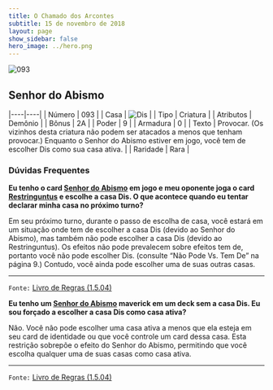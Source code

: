 ```yaml
---
title: O Chamado dos Arcontes
subtitle: 15 de novembro de 2018
layout: page
show_sidebar: false
hero_image: ../hero.png
---
```


![093](https://cdn.keyforgegame.com/media/card_front/pt/341_093_95PVMCCHQ7P2_pt.png)

## Senhor do Abismo

|----|----|
| Número | 093 |
| Casa | ![Dis](https://archonarcana.com/images/thumb/e/e8/Dis.png/22px-Dis.png "Dis") |
| Tipo | Criatura |
| Atributos | Demônio |
| Bônus | 2A |
| Poder | 9 |
| Armadura | 0 |
| Texto | Provocar. (Os vizinhos desta criatura  não podem ser atacados a menos que tenham provocar.) Enquanto o Senhor do Abismo estiver  em jogo, você tem de escolher Dis como sua casa ativa. |
| Raridade | Rara |

### Dúvidas Frequentes

**Eu tenho o card [Senhor do Abismo](/cota/093) em jogo e meu
oponente joga o card [Restringuntus](/cota/094) e escolhe a casa
Dis. O que acontece quando eu tentar declarar minha casa no
próximo turno?**

Em seu próximo turno, durante o passo de escolha de casa, você estará
em um situação onde tem de escolher a casa Dis (devido ao Senhor
do Abismo), mas também não pode escolher a casa Dis (devido ao
Restringuntus). Os efeitos não pode prevalecem sobre efeitos tem de,
portanto você não pode escolher Dis. (consulte “Não Pode Vs. Tem De” na
página 9.) Contudo, você ainda pode escolher uma de suas outras casas.

<hr/>

`Fonte:` [Livro de Regras (1.5.04)](https://drive.google.com/open?id=14pM1J8ZR_4hZbGFZt-ArQdAGsHCPEQdE)

**Eu tenho um [Senhor do Abismo](/cota/093) maverick em um
deck sem a casa Dis. Eu sou forçado a escolher a casa Dis como
casa ativa?**

Não. Você não pode escolher uma casa ativa a menos que ela esteja em
seu card de identidade ou que você controle um card dessa casa. Esta
restrição sobrepõe o efeito do Senhor do Abismo, permitindo que você
escolha qualquer uma de suas casas como casa ativa.

<hr/>

`Fonte:` [Livro de Regras (1.5.04)](https://drive.google.com/open?id=14pM1J8ZR_4hZbGFZt-ArQdAGsHCPEQdE)
